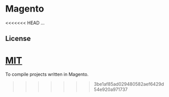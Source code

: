 # Magento

<<<<<<< HEAD
...

## License

[MIT](./LICENSE)
=======
To compile projects written in Magento.
>>>>>>> 3be1af85ad029480582aef6429d54e920a971737
